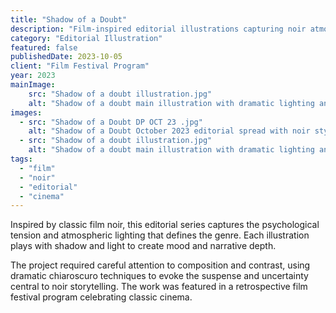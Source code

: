 ```yaml
---
title: "Shadow of a Doubt"
description: "Film-inspired editorial illustrations capturing noir atmosphere and psychological tension."
category: "Editorial Illustration"
featured: false
publishedDate: 2023-10-05
client: "Film Festival Program"
year: 2023
mainImage:
    src: "Shadow of a doubt illustration.jpg"
    alt: "Shadow of a doubt main illustration with dramatic lighting and shadows"
images:
  - src: "Shadow of a Doubt DP OCT 23 .jpg"
    alt: "Shadow of a Doubt October 2023 editorial spread with noir styling"
  - src: "Shadow of a doubt illustration.jpg"
    alt: "Shadow of a doubt main illustration with dramatic lighting and shadows"
tags:
  - "film"
  - "noir"
  - "editorial"
  - "cinema"
---
```


Inspired by classic film noir, this editorial series captures the psychological tension and atmospheric lighting that defines the genre. Each illustration plays with shadow and light to create mood and narrative depth.

The project required careful attention to composition and contrast, using dramatic chiaroscuro techniques to evoke the suspense and uncertainty central to noir storytelling. The work was featured in a retrospective film festival program celebrating classic cinema.